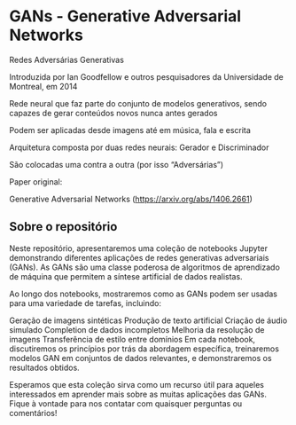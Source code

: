 # GANs - Generative Adversarial Networks
Redes Adversárias Generativas

Introduzida por Ian Goodfellow e outros pesquisadores da Universidade de Montreal, em 2014

Rede neural que faz parte do conjunto de modelos generativos, sendo capazes de gerar conteúdos novos nunca antes gerados

Podem ser aplicadas desde imagens até em música, fala e escrita

Arquitetura composta por duas redes neurais: Gerador e Discriminador

São colocadas uma contra a outra (por isso “Adversárias”)

Paper original:

Generative Adversarial Networks
(https://arxiv.org/abs/1406.2661)

## Sobre o repositório
Neste repositório, apresentaremos uma coleção de notebooks Jupyter demonstrando diferentes aplicações de redes generativas adversariais (GANs). As GANs são uma classe poderosa de algoritmos de aprendizado de máquina que permitem a síntese artificial de dados realistas.

Ao longo dos notebooks, mostraremos como as GANs podem ser usadas para uma variedade de tarefas, incluindo:

Geração de imagens sintéticas
Produção de texto artificial
Criação de áudio simulado
Completion de dados incompletos
Melhoria da resolução de imagens
Transferência de estilo entre domínios
Em cada notebook, discutiremos os princípios por trás da abordagem específica, treinaremos modelos GAN em conjuntos de dados relevantes, e demonstraremos os resultados obtidos.

Esperamos que esta coleção sirva como um recurso útil para aqueles interessados em aprender mais sobre as muitas aplicações das GANs. Fique à vontade para nos contatar com quaisquer perguntas ou comentários!